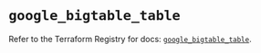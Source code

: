 # `google_bigtable_table`

Refer to the Terraform Registry for docs: [`google_bigtable_table`](https://registry.terraform.io/providers/hashicorp/google/6.21.0/docs/resources/bigtable_table).
